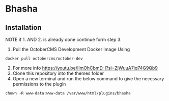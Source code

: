 # Bhasha

## Installation

NOTE if 1. AND 2. is already done continue form step 3.

1. Pull the OctoberCMS Development Docker Image Using
```
docker pull octobercms/october-dev
```
2. For more info https://youtu.be/IImOhCbmD-I?si=ZjWuuA7iq74G9Qb9
5. Clone this repository into the themes folder
6. Open a new terminal and run the below command to give the necessary permissions to the plugin
```
chown -R www-data:www-data /var/www/html/plugins/bhasha
```
